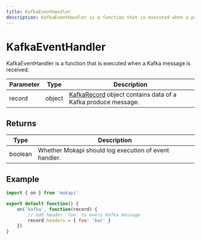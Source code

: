 ```yaml
---
title: KafkaEventHandler
description: KafkaEventHandler is a function that is executed when a producer sends a Kafka message.
---
```

# KafkaEventHandler

KafkaEventHandler is a function that is executed when a Kafka message is received.

| Parameter | Type    | Description                                                                                                             |
|-----------|---------|-------------------------------------------------------------------------------------------------------------------------|
| record    | object  | [KafkaRecord](/docs/javascript-api/mokapi/eventhandler/kafkarecord.md) object contains data of a Kafka produce message. |

## Returns

| Type    | Description                                           |
|---------|-------------------------------------------------------|
| boolean | Whether Mokapi should log execution of event handler. |

## Example

```javascript
import { on } from 'mokapi'

export default function() {
    on('kafka', function(record) {
        // add header 'foo' to every Kafka message
        record.headers = { foo: 'bar' }
    })
}
```